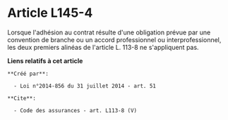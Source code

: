 # Article L145-4

Lorsque l'adhésion au contrat résulte d'une obligation prévue par une convention de branche ou un accord professionnel ou
interprofessionnel, les deux premiers alinéas de l'article L. 113-8 ne s'appliquent pas.

**Liens relatifs à cet article**

	**Créé par**:

	  - Loi n°2014-856 du 31 juillet 2014 - art. 51

	**Cite**:

	  - Code des assurances - art. L113-8 (V)
